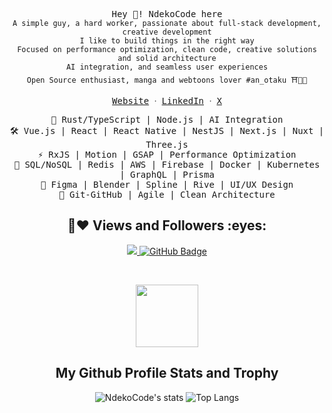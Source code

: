 <p align="center">
 <samp>Hey 👋! NdekoCode here </samp></br>
  <samp>
    <code>A simple guy, a hard worker, passionate about full-stack development, creative development</code><br/>
    <code>I like to build things in the right way</code><br/>
    <code>Focused on performance optimization, clean code, creative solutions and solid architecture</code><br/>
    <code>AI integration, and seamless user experiences</code><br/>
    <code>Open Source enthusiast, manga and webtoons lover #an_otaku ⛩️🌸🍥</code><br/>
    <p align="center">
      <samp>
        <a href="https://ndekocode.com/">Website</a> ᐧ
        <a href="https://www.linkedin.com/in/ndekocode">LinkedIn</a> ᐧ
        <a href="https://x.com/ndekocode">X</a>
      </samp>
    </p>
  </samp>
</p>

<p align="center">
  <samp>🔑 Rust/TypeScript | Node.js | AI Integration</samp></br>
  <samp>🛠 Vue.js | React | React Native | NestJS | Next.js | Nuxt | Three.js</samp></br>
  <samp>⚡ RxJS | Motion | GSAP | Performance Optimization</samp></br>
  <samp>💾 SQL/NoSQL | Redis | AWS | Firebase | Docker | Kubernetes | GraphQL | Prisma</samp></br>
  <samp>🎨 Figma | Blender | Spline | Rive | UI/UX Design</samp></br>
  <samp>📌 Git-GitHub | Agile | Clean Architecture</samp>
</p>

<h2 align="center"> 🤝❤ Views and Followers :eyes:</h2>

<p align="center">
<a href="https://github.com/NdekoCode/github-profile-views-counter">
    <img src="https://komarev.com/ghpvc/?username=NdekoCode">
</a>
    <a href="https://github.com/NdekoCode?tab=followers">
        <img src="https://img.shields.io/github/followers/NdekoCode?label=Followers&style=social" alt="GitHub Badge">
    </a>
</p>

<br/>

<!-- START My Github Profile Trophy SECTION -->
<p align="center">
  <img width="100" src="https://user-images.githubusercontent.com/6661165/91657958-61b4fd00-eb00-11ea-9def-dc7ef5367e34.png" />
  <h2 align="center">My Github Profile Stats and Trophy</h2>
</p>

<p align="center">
  <img alt="NdekoCode's stats" src="https://github-readme-stats.vercel.app/api?username=NdekoCode&show_icons=true&icon_color=2F81F7&layout=compact&show_owner=true&theme=gotham&text_color=999999&bg_color=00000000&title_color=2F81F7&hide_title=true&hide_border=true" />
  <img alt="Top Langs" src="https://github-readme-stats.vercel.app/api/top-langs/?username=NdekoCode&include_all_commits=true&layout=compact&langs_count=6&hide=html,css,less,scss,hack,php,javascript,blade&show_icons=true&icon_color=2F81F7&count_private=true&theme=gotham&text_color=999999&bg_color=00000000&title_color=2F81F7&hide_border=true" />
</p>
